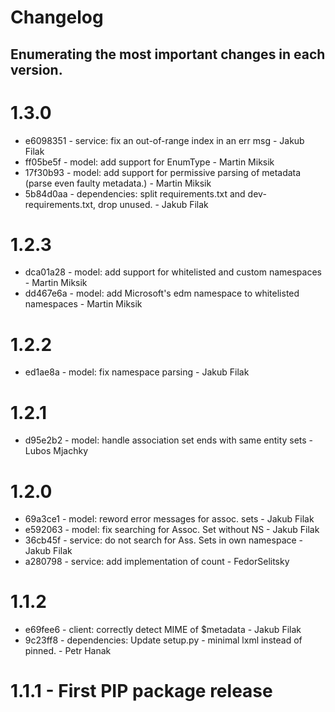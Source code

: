 # Changelog

## Enumerating the most important changes in each version.

# 1.3.0
  * e6098351 - service: fix an out-of-range index in an err msg - Jakub Filak
  * ff05be5f - model: add support for EnumType - Martin Miksik
  * 17f30b93 - model: add support for permissive parsing of metadata (parse even faulty metadata.) - Martin Miksik
  * 5b84d0aa - dependencies: split requirements.txt and dev-requirements.txt, drop unused. - Jakub Filak


# 1.2.3
  * dca01a28 - model:  add support for whitelisted and custom namespaces - Martin Miksik
  * dd467e6a - model:  add Microsoft's edm namespace to whitelisted namespaces - Martin Miksik

# 1.2.2
  * ed1ae8a - model:  fix namespace parsing - Jakub Filak

# 1.2.1
  * d95e2b2 - model: handle association set ends with same entity sets - Lubos Mjachky

# 1.2.0

  * 69a3ce1 - model: reword error messages for assoc. sets - Jakub Filak 
  * e592063 - model: fix searching for Assoc. Set without NS - Jakub Filak 
  * 36cb45f - service: do not search for Ass. Sets in own namespace - Jakub Filak 
  * a280798 - service: add implementation of count - FedorSelitsky 

# 1.1.2

  * e69fee6 - client: correctly detect MIME of $metadata - Jakub Filak
  * 9c23ff8 - dependencies: Update setup.py - minimal lxml instead of pinned. - Petr Hanak

# 1.1.1 - First PIP package release 
